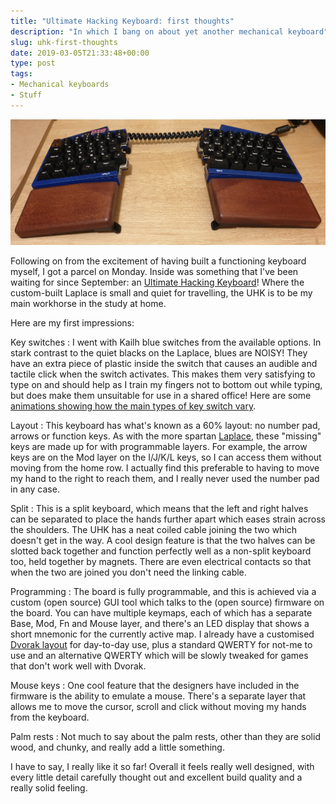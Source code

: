 ```yaml
---
title: "Ultimate Hacking Keyboard: first thoughts"
description: "In which I bang on about yet another mechanical keyboard"
slug: uhk-first-thoughts
date: 2019-03-05T21:33:48+00:00
type: post
tags:
- Mechanical keyboards
- Stuff
---
```


![Ultimate Hacking Keyboard in blue](/images/posts/2019-03-uhk.jpg)

Following on from the excitement of having built a functioning keyboard myself, I got a parcel on Monday. Inside was something that I've been waiting for since September: an [Ultimate Hacking Keyboard](https://uhk.io)! Where the custom-built Laplace is small and quiet for travelling, the UHK is to be my main workhorse in the study at home.

Here are my first impressions:

Key switches
: I went with Kailh blue switches from the available options. In stark contrast to the quiet blacks on the Laplace, blues are NOISY! They have an extra piece of plastic inside the switch that causes an audible and tactile click when the switch activates. This makes them very satisfying to type on and should help as I train my fingers not to bottom out while typing, but does make them unsuitable for use in a shared office! Here are some [animations showing how the main types of key switch vary][switch animations].

Layout
: This keyboard has what's known as a 60% layout: no number pad, arrows or function keys. As with the more spartan [Laplace](/blog/custom-built-keyboard/), these "missing" keys are made up for with programmable layers. For example, the arrow keys are on the Mod layer on the I/J/K/L keys, so I can access them without moving from the home row. I actually find this preferable to having to move my hand to the right to reach them, and I really never used the number pad in any case.

Split
: This is a split keyboard, which means that the left and right halves can be separated to place the hands further apart which eases strain across the shoulders. The UHK has a neat coiled cable joining the two which doesn't get in the way. A cool design feature is that the two halves can be slotted back together and function perfectly well as a non-split keyboard too, held together by magnets. There are even electrical contacts so that when the two are joined you don't need the linking cable.

Programming
: The board is fully programmable, and this is achieved via a custom (open source) GUI tool which talks to the (open source) firmware on the board. You can have multiple keymaps, each of which has a separate Base, Mod, Fn and Mouse layer, and there's an LED display that shows a short mnemonic for the currently active map. I already have a customised [Dvorak layout][] for day-to-day use, plus a standard QWERTY for not-me to use and an alternative QWERTY which will be slowly tweaked for games that don't work well with Dvorak.

Mouse keys
: One cool feature that the designers have included in the firmware is the ability to emulate a mouse. There's a separate layer that allows me to move the cursor, scroll and click without moving my hands from the keyboard.

Palm rests
: Not much to say about the palm rests, other than they are solid wood, and chunky, and really add a little something.

I have to say, I really like it so far! Overall it feels really well designed, with every little detail carefully thought out and excellent build quality and a really solid feeling.

[switch animations]: https://www.keyboardco.com/blog/index.php/2012/12/an-introduction-to-cherry-mx-mechanical-switches/

[Dvorak layout]: https://en.wikipedia.org/wiki/Dvorak_Simplified_Keyboard
